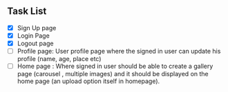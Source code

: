 ## Task List

- [x] Sign Up page
- [x] Login Page
- [x] Logout page
- [ ] Profile page:  User profile page where the signed in user can update his profile (name, age, place etc)
- [ ] Home page : Where signed in user should be able to create a gallery page (carousel , multiple images) and  it should be displayed on the home page (an upload option itself in homepage).
